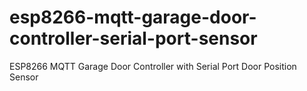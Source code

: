 # esp8266-mqtt-garage-door-controller-serial-port-sensor
ESP8266 MQTT Garage Door Controller with Serial Port Door Position Sensor
